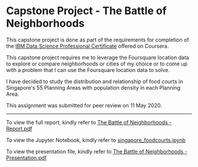# Capstone Project - The Battle of Neighborhoods #

This capstone project is done as part of the requirements for completion of the [IBM Data Science Professional Certificate](https://www.coursera.org/professional-certificates/ibm-data-science) offered on Coursera.

This capstone project requires me to leverage the Foursquare location data to explore or compare neighborhoods or cities of my choice or to come up with a problem that I can use the Foursquare location data to solve. 

I have decided to study the distribution and relationship of food courts in Singapore's 55 Planning Areas with population density in each Planning Area. 

This assignment was submitted for peer review on 11 May 2020.

---------
To view the full report, kindly refer to [The Battle of Neighborhoods - Report.pdf](https://github.com/rainbowda-sh/Data-Science-Capstone-Project/blob/master/The%20Battle%20of%20Neighborhoods%20-%20Report.pdf)

To view the Jupyter Notebook, kindly refer to [singapore_foodcourts.ipynb](https://github.com/rainbowda-sh/Data-Science-Capstone-Project/blob/master/singapore_foodcourts.ipynb)

To view the presentation file, kindly refer to [The Battle of Neighborhoods - Presentation.pdf](https://github.com/rainbowda-sh/Data-Science-Capstone-Project/blob/master/The%20Battle%20of%20Neighborhoods%20-%20Presentation.pdf)

